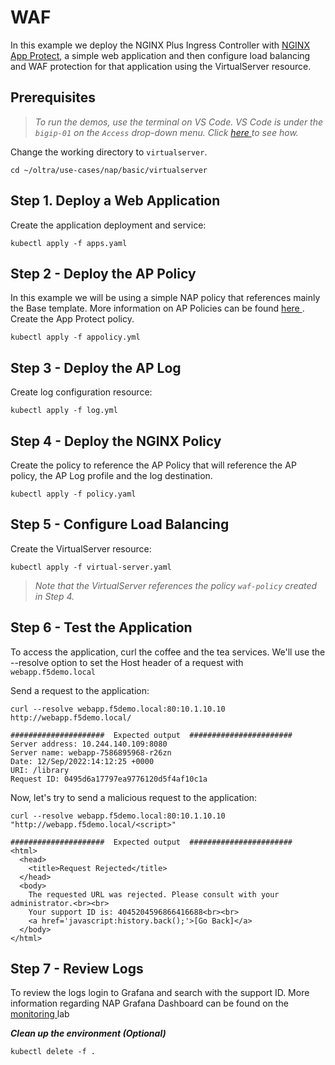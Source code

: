 # WAF

In this example we deploy the NGINX Plus Ingress Controller with [NGINX App Protect](https://www.nginx.com/products/nginx-app-protect/), a simple web application and then configure load balancing and WAF protection for that application using the VirtualServer resource.

## Prerequisites

> *To run the demos, use the terminal on VS Code. VS Code is under the `bigip-01` on the `Access` drop-down menu. Click <a href="https://raw.githubusercontent.com/F5EMEA/oltra/main/vscode.png"> here </a> to see how.*

Change the working directory to `virtualserver`.
```
cd ~/oltra/use-cases/nap/basic/virtualserver
```

## Step 1. Deploy a Web Application

Create the application deployment and service:
```
kubectl apply -f apps.yaml
```

## Step 2 - Deploy the AP Policy
In this example we will be using a simple NAP policy that references mainly the Base template. More information on AP Policies can be found <a href="https://docs.nginx.com/nginx-app-protect/configuration-guide/configuration/#policy-configuration-overview"> here </a>. Create the App Protect policy.
```
kubectl apply -f appolicy.yml
```

## Step 3 - Deploy the AP Log
Create log configuration resource:
```
kubectl apply -f log.yml
```

## Step 4 - Deploy the NGINX Policy

Create the policy to reference the AP Policy that will reference the AP policy, the AP Log profile and the log destination.
```
kubectl apply -f policy.yaml
```

## Step 5 - Configure Load Balancing

Create the VirtualServer resource:
```
kubectl apply -f virtual-server.yaml
```

> *Note that the VirtualServer references the policy `waf-policy` created in Step 4.*

## Step 6 - Test the Application

To access the application, curl the coffee and the tea services. We'll use the --resolve option to set the Host header of a request with `webapp.f5demo.local`

Send a request to the application:
```
curl --resolve webapp.f5demo.local:80:10.1.10.10 http://webapp.f5demo.local/

#####################  Expected output  #######################
Server address: 10.244.140.109:8080
Server name: webapp-7586895968-r26zn
Date: 12/Sep/2022:14:12:25 +0000
URI: /library
Request ID: 0495d6a17797ea9776120d5f4af10c1a
```

Now, let's try to send a malicious request to the application:
```
curl --resolve webapp.f5demo.local:80:10.1.10.10 "http://webapp.f5demo.local/<script>"

#####################  Expected output  #######################
<html>
  <head>
    <title>Request Rejected</title>
  </head>
  <body>
    The requested URL was rejected. Please consult with your administrator.<br><br>
    Your support ID is: 4045204596866416688<br><br>
    <a href='javascript:history.back();'>[Go Back]</a>
  </body>
</html>
```

## Step 7 - Review Logs

To review the logs login to Grafana and search with the support ID. More information regarding NAP Grafana Dashboard can be found on the <a href="link"> monitoring </a> lab

***Clean up the environment (Optional)***
```
kubectl delete -f .
```